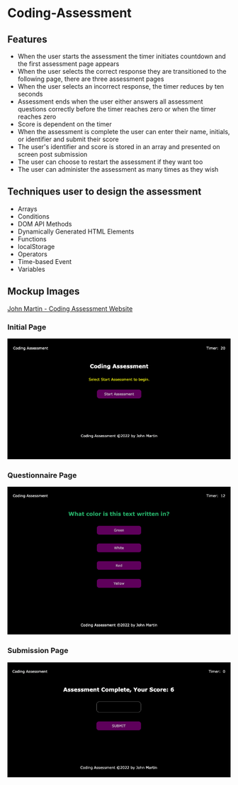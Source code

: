 # Coding-Assessment
## Features
- When the user starts the assessment the timer initiates countdown and the first assessment page appears
- When the user selects the correct response they are transitioned to the following page, there are three assessment pages
- When the user selects an incorrect response, the timer reduces by ten seconds
- Assessment ends when the user either answers all assessment questions correctly before the timer reaches zero or when the timer reaches zero
- Score is dependent on the timer
- When the assessment is complete the user can enter their name, initials, or identifier and submit their score
- The user's identifier and score is stored in an array and presented on screen post submission
- The user can choose to restart the assessment if they want too
- The user can administer the assessment as many times as they wish

## Techniques user to design the assessment
- Arrays
- Conditions
- DOM API Methods
- Dynamically Generated HTML Elements
- Functions
- localStorage
- Operators
- Time-based Event
- Variables

## Mockup Images

[John Martin - Coding Assessment Website](https://gemsjohn.github.io/Coding-Assessment/)

### Initial Page
![Coding Assessment - Initial Page](https://github.com/gemsjohn/Coding-Assessment/blob/main/assets/images/coding_assessment_initial.png)

### Questionnaire Page
![Coding Assessment - Questionnaire Page](https://github.com/gemsjohn/Coding-Assessment/blob/main/assets/images/codeing_assessment_question.png)

### Submission Page
![Coding Assessment - Submission Page](https://github.com/gemsjohn/Coding-Assessment/blob/main/assets/images/coding_assessment_submission.png)